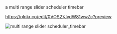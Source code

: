 a multi range slider scheduler timebar

https://plnkr.co/edit/0VOS27JydW81wwZc?preview

![multi range slider scheduler_timebar](https://github.com/ldijkman/randomnerd_esp32_wifi_manager/assets/45427770/79138b38-2da1-4499-afd9-f0f02222ef44)
